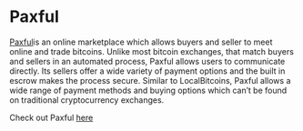 # Paxful

<a href="https://paxful.com/?r=ZxQ7Rbqm4kp">Paxful</a>is an online marketplace which allows buyers and seller to meet online and trade bitcoins. Unlike most bitcoin exchanges, that match buyers and sellers in an automated process, Paxful allows users to communicate directly. Its sellers offer a wide variety of payment options and the built in escrow makes the process secure. Similar to LocalBitcoins, Paxful allows a wide range of payment methods and buying options which can’t be found on traditional cryptocurrency exchanges.

Check out Paxful <a href="https://paxful.com/?r=ZxQ7Rbqm4kp">here</a>
